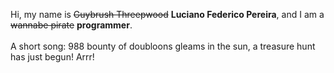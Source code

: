 Hi, my name is ~~Guybrush Threepwood~~ **Luciano Federico Pereira**, and I am a ~~wannabe pirate~~ **programmer**.<br><br>A short song: 988 bounty of doubloons gleams in the sun, a treasure hunt has just begun! Arrr!
